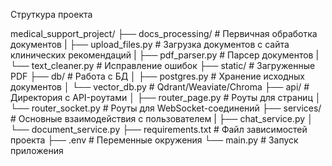 Струткура проекта

medical_support_project/
├── docs_processing/           # Первичная обработка документов
|   ├── upload_files.py        # Загрузка документов с сайта клинических рекомендаций
|   ├── pdf_parser.py          # Парсер документов
|   └── text_cleaner.py        # Исправление ошибок
├── static/                    # Загруженные PDF
├── db/                        # Работа с БД
│   ├── postgres.py            # Хранение исходных документов
│   └── vector_db.py           # Qdrant/Weaviate/Chroma
├── api/                       # Директория с API-роутами
│   ├── router_page.py         # Роуты для страниц
│   └── router_socket.py       # Роуты для WebSocket-соединений
├── services/                  # Основные взаимодействия с пользователем
|   ├── chat_service.py
│   └── document_service.py
├── requirements.txt           # Файл зависимостей проекта
├── .env                       # Переменные окружения
└── main.py                    # Запуск приложения
